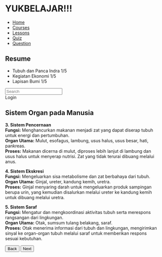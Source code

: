 <html lang="en">
<head>
    <meta charset="UTF-8">
    <meta name="viewport" content="width=device-width, initial-scale=1.0">
    <title>YukBelajar</title>
    <script src="https://cdn.tailwindcss.com"></script>
    <link rel="stylesheet" href="https://cdnjs.cloudflare.com/ajax/libs/font-awesome/5.15.3/css/all.min.css">
</head>
<body class="bg-gray-100">
    <div class="flex h-screen">
        <!-- Sidebar -->
        <div class="w-1/4 bg-white p-4">
            <h1 class="text-xl font-bold mb-6">YUKBELAJAR!!!</h1>
            <nav class="mb-6">
                <ul>
                    <li class="mb-4"><a href="#" class="text-gray-700 hover:text-blue-500">Home</a></li>
                    <li class="mb-4"><a href="#" class="text-blue-500 font-bold">Courses</a></li>
                    <li class="mb-4"><a href="#" class="text-gray-700 hover:text-blue-500">Lessons</a></li>
                    <li class="mb-4"><a href="#" class="text-gray-700 hover:text-blue-500">Quiz</a></li>
                    <li class="mb-4"><a href="#" class="text-gray-700 hover:text-blue-500">Question</a></li>
                </ul>
            </nav>
            <div>
                <h2 class="text-lg font-bold mb-4">Resume</h2>
                <ul>
                    <li class="mb-4">
                        <div class="flex justify-between">
                            <span>Tubuh dan Panca Indra</span>
                            <span>1/5</span>
                        </div>
                        <div class="w-full bg-gray-200 rounded-full h-2.5">
                            <div class="bg-blue-500 h-2.5 rounded-full" style="width: 10%"></div>
                        </div>
                    </li>
                    <li class="mb-4">
                        <div class="flex justify-between">
                            <span>Kegiatan Ekonomi</span>
                            <span>1/5</span>
                        </div>
                        <div class="w-full bg-gray-200 rounded-full h-2.5">
                            <div class="bg-blue-500 h-2.5 rounded-full" style="width: 10%"></div>
                        </div>
                    </li>
                    <li class="mb-4">
                        <div class="flex justify-between">
                            <span>Lapisan Bumi</span>
                            <span>1/5</span>
                        </div>
                        <div class="w-full bg-gray-200 rounded-full h-2.5">
                            <div class="bg-blue-500 h-2.5 rounded-full" style="width: 10%"></div>
                        </div>
                    </li>
                </ul>
            </div>
        </div>
        <!-- Main Content -->
        <div class="flex-1 p-6">
            <div class="flex justify-between items-center mb-6">
                <div class="relative w-1/2">
                    <input type="text" class="w-full p-2 border border-gray-300 rounded" placeholder="Search">
                    <i class="fas fa-search absolute top-3 right-3 text-gray-400"></i>
                </div>
                <div class="flex items-center space-x-4">
                    <i class="fas fa-bell text-gray-600"></i>
                    <i class="fas fa-cog text-gray-600"></i>
                    <i class="fas fa-user-circle text-gray-600"></i>
                    <span class="text-gray-600">Login</span>
                </div>
            </div>
            <h2 class="text-2xl font-bold mb-4">Sistem Organ pada Manusia</h2>
            <div class="bg-gradient-to-r from-teal-200 to-blue-200 p-6 rounded-lg shadow-md">
                <p class="mb-4">
                    <strong>3. Sistem Pencernaan</strong><br>
                    <strong>Fungsi:</strong> Menghancurkan makanan menjadi zat yang dapat diserap tubuh untuk energi dan pertumbuhan.<br>
                    <strong>Organ Utama:</strong> Mulut, esofagus, lambung, usus halus, usus besar, hati, pankreas.<br>
                    <strong>Proses:</strong> Makanan dicerna di mulut, diproses lebih lanjut di lambung dan usus halus untuk menyerap nutrisi. Zat yang tidak terurai dibuang melalui anus.
                </p>
                <p class="mb-4">
                    <strong>4. Sistem Ekskresi</strong><br>
                    <strong>Fungsi:</strong> Mengeluarkan sisa metabolisme dan zat berbahaya dari tubuh.<br>
                    <strong>Organ Utama:</strong> Ginjal, ureter, kandung kemih, uretra.<br>
                    <strong>Proses:</strong> Ginjal menyaring darah untuk mengeluarkan produk sampingan berupa urin, yang kemudian disalurkan melalui ureter ke kandung kemih untuk dibuang melalui uretra.
                </p>
                <p>
                    <strong>5. Sistem Saraf</strong><br>
                    <strong>Fungsi:</strong> Mengatur dan mengkoordinasi aktivitas tubuh serta merespons rangsangan dari lingkungan.<br>
                    <strong>Organ Utama:</strong> Otak, sumsum tulang belakang, saraf.<br>
                    <strong>Proses:</strong> Otak menerima informasi dari tubuh dan lingkungan, mengirimkan sinyal ke organ-organ tubuh melalui saraf untuk memberikan respons sesuai kebutuhan.
                </p>
            </div>
            <div class="flex justify-between mt-6">
                <button class="bg-blue-500 text-white px-4 py-2 rounded">Back</button>
                <button class="bg-blue-500 text-white px-4 py-2 rounded">Next</button>
            </div>
        </div>
    </div>
</body>
</html>
